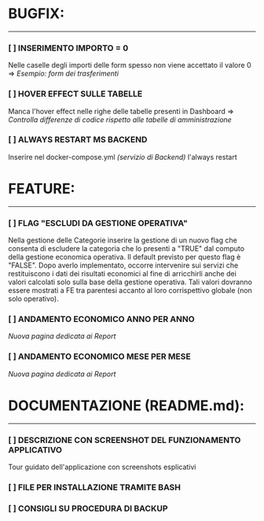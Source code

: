 # BUGFIX:
___
### [ ] INSERIMENTO IMPORTO = 0 <br>
Nelle caselle degli importi delle form spesso non viene accettato il valore 0 =>
_Esempio: form dei trasferimenti_ <br>

### [ ] HOVER EFFECT SULLE TABELLE <br>
Manca l'hover effect nelle righe delle tabelle presenti in Dashboard => _Controlla differenze di codice rispetto alle tabelle di amministrazione_  <br>

### [ ] ALWAYS RESTART MS BACKEND <br>
Inserire nel docker-compose.yml _(servizio di Backend)_ l'always restart

# FEATURE:
___
### [ ] FLAG "ESCLUDI DA GESTIONE OPERATIVA" <br>
Nella gestione delle Categorie inserire la gestione di un nuovo flag che consenta
di escludere la categoria che lo presenti a "TRUE" dal computo della gestione economica operativa.
Il default previsto per questo flag è "FALSE". 
Dopo averlo implementato, occorre intervenire sui servizi che restituiscono i dati dei risultati economici
al fine di arricchirli anche dei valori calcolati solo sulla base della gestione operativa.
Tali valori dovranno essere mostrati a FE tra parentesi accanto al loro corrispettivo globale (non solo operativo).
<br>

### [ ] ANDAMENTO ECONOMICO ANNO PER ANNO
_Nuova pagina dedicata ai Report_

### [ ] ANDAMENTO ECONOMICO MESE PER MESE <br>
_Nuova pagina dedicata ai Report_

# DOCUMENTAZIONE (README.md):
___
### [ ] DESCRIZIONE CON SCREENSHOT DEL FUNZIONAMENTO APPLICATIVO <br>
Tour guidato dell'applicazione con screenshots esplicativi 
<br>

### [ ] FILE PER INSTALLAZIONE TRAMITE BASH <br>

### [ ] CONSIGLI SU PROCEDURA DI BACKUP <br>
